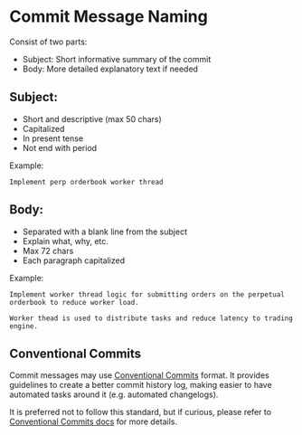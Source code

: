 # Commit Message Naming

Consist of two parts:
- Subject: Short informative summary of the commit
- Body: More detailed explanatory text if needed

## Subject:
- Short and descriptive (max 50 chars)
- Capitalized
- In present tense
- Not end with period

Example:
```
Implement perp orderbook worker thread 
```

## Body:
- Separated with a blank line from the subject
- Explain what, why, etc.
- Max 72 chars
- Each paragraph capitalized

Example:
```
Implement worker thread logic for submitting orders on the perpetual orderbook to reduce worker load.  

Worker thead is used to distribute tasks and reduce latency to trading engine.
```

## Conventional Commits

Commit messages may use [Conventional Commits](https://www.conventionalcommits.org/en/) format. It provides guidelines to create a better commit history log, making easier to have automated tasks around it (e.g. automated changelogs).

It is preferred not to follow this standard, but if curious, please refer to [Conventional Commits docs](https://www.conventionalcommits.org/en/) for more details.
